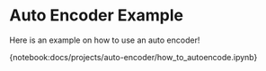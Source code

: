 # Auto Encoder Example

Here is an example on how to use an auto encoder!

{notebook:docs/projects/auto-encoder/how_to_autoencode.ipynb}
